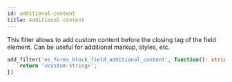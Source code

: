 ```yaml
---
id: additional-content
title: Additional content
---
```


This filter allows to add custom content before the closing tag of the field element. Can be useful for additional markup, styles, etc.

```php
add_filter('es_forms_block_field_additional_content', function(): string {
	return '<custom-string>';
})
```
